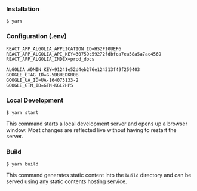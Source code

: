 ### Installation

```
$ yarn
```

### Configuration (.env)

```
REACT_APP_ALGOLIA_APPLICATION_ID=HS2F10UEF6
REACT_APP_ALGOLIA_API_KEY=30759c59272fdbfca7ea58a5a7ac4569
REACT_APP_ALGOLIA_INDEX=prod_docs

ALGOLIA_ADMIN_KEY=91241e52d4eb276e124313f49f259403
GOOGLE_GTAG_ID=G-5DBHEDKR0B
GOOGLE_UA_ID=UA-164075133-2
GOOGLE_GTM_ID=GTM-KGL2HPS
```

### Local Development

```
$ yarn start
```

This command starts a local development server and opens up a browser window. Most changes are reflected live without having to restart the server.

### Build

```
$ yarn build
```

This command generates static content into the `build` directory and can be served using any static contents hosting service.
